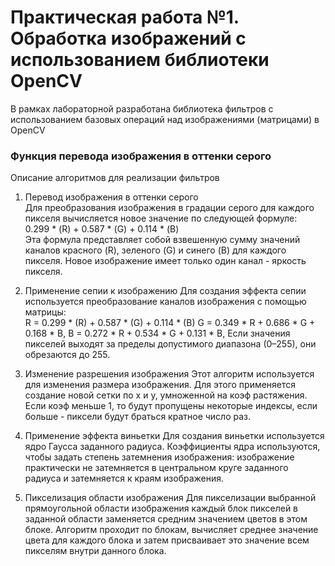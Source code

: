 # Практическая работа №1. Обработка изображений с использованием библиотеки OpenCV

В рамках лабораторной разработана библиотека фильтров с использованием базовых операций над изображениями (матрицами) в OpenCV

### Функция перевода изображения в оттенки серого

Описание алгоритмов для реализации фильтров
1. Перевод изображения в оттенки серого  
Для преобразования изображения в градации серого для каждого пикселя вычисляется новое значение по следующей формуле:  
0.299 * (R) + 0.587 * (G) + 0.114 * (B)  
Эта формула представляет собой взвешенную сумму значений каналов красного (R), зеленого (G) и синего (B) для каждого пикселя. Новое изображение имеет только один канал - яркость пикселя.

2. Применение сепии к изображению
Для создания эффекта сепии используется преобразование каналов изображения с помощью матрицы:  
R = 0.299 * (R) + 0.587 * (G) + 0.114 * (B)
G = 0.349 * R + 0.686 * G + 0.168 * B, 
B = 0.272 * R + 0.534 * G + 0.131 * B,
Если значения пикселей выходят за пределы допустимого диапазона (0–255), они обрезаются до 255.

3. Изменение разрешения изображения
Этот алгоритм используется для изменения размера изображения. Для этого применяется создание новой сетки по x и y, умноженной на коэф растяжения. Если коэф меньше 1, то будут пропущены некоторые индексы, если больше - пиксели будут браться кратное число раз.

4. Применение эффекта виньетки
Для создания виньетки используется ядро Гаусса заданного радиуса. Коэффициенты ядра используются, чтобы задать степень затемнения изображения: изображение практически не затемняется в центральном круге заданного радиуса и затемняется к краям изображения.

5. Пикселизация области изображения
Для пикселизации выбранной прямоугольной области изображения каждый блок пикселей в заданной области заменяется средним значением цветов в этом блоке. Алгоритм проходит по блокам, вычисляет среднее значение цвета для каждого блока и затем присваивает это значение всем пикселям внутри данного блока.
